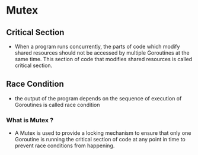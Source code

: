 # Mutex

## Critical Section
* When a program runs concurrently, the parts of code which modify shared resources should not be accessed by multiple Goroutines at the same time. This section of code that modifies shared resources is called critical section.

## Race Condition
* the output of the program depends on the sequence of execution of Goroutines is called race condition

### What is Mutex ?
- A Mutex is used to provide a locking mechanism to ensure that only one Goroutine is running the critical section of code at any point in time to prevent race conditions from happening.